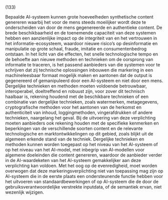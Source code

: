 (133)

Bepaalde AI-systeem kunnen grote hoeveelheden synthetische content genereren waarbij het voor de mens steeds moeilijker wordt deze te onderscheiden van door de mens gegenereerde en authentieke content. De brede beschikbaarheid en de toenemende capaciteit van deze systemen hebben een aanzienlijke impact op de integriteit van en het vertrouwen in het informatie-ecosysteem, waardoor nieuwe risico’s op desinformatie en manipulatie op grote schaal, fraude, imitatie en consumentenbedrog ontstaan. In het licht van die effecten, het snelle technologische tempo en de behoefte aan nieuwe methoden en technieken om de oorsprong van informatie te traceren, is het passend aanbieders van die systemen voor te schrijven dat zij technische oplossingen inbouwen die markering in een machineleesbaar formaat mogelijk maken en aantonen dat de output is gegenereerd of gemanipuleerd door een AI-systeem en niet door een mens. Dergelijke technieken en methoden moeten voldoende betrouwbaar, interoperabel, doeltreffend en robuust zijn, voor zover dit technisch haalbaar is, rekening houdend met de beschikbare technieken of een combinatie van dergelijke technieken, zoals watermerken, metagegevens, cryptografische methoden voor het aantonen van de herkomst en authenticiteit van inhoud, loggingmethoden, vingerafdrukken of andere technieken, naargelang het geval. Bij de uitvoering van deze verplichting moeten aanbieders ook rekening houden met de specifieke kenmerken en beperkingen van de verschillende soorten content en de relevante technologische en marktontwikkelingen op dit gebied, zoals blijkt uit de algemeen erkende stand van de techniek. Dergelijke technieken en methoden kunnen worden toegepast op het niveau van het AI-systeem of op het niveau van het AI-model, met inbegrip van AI-modellen voor algemene doeleinden die content genereren, waardoor de aanbieder verder in de AI-waardeketen van het AI-systeem gemakkelijker aan deze verplichting kan voldoen. Met het oog op de evenredigheid, moet worden overwogen dat deze markeringsverplichting niet van toepassing mag zijn op AI-systeem die in de eerste plaats een ondersteunende functie hebben voor het uitvoeren van standaardbewerkingen of op AI-systeem die de door de gebruiksverantwoordelijke verstrekte inputdata, of de semantiek ervan, niet wezenlijk wijzigen.
